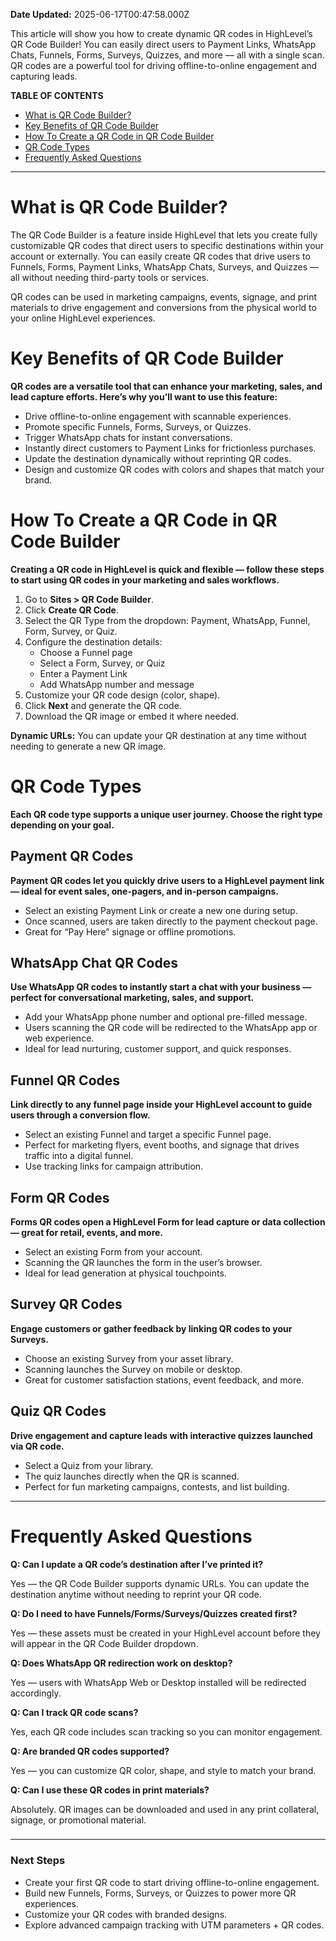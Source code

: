 **Date Updated:** 2025-06-17T00:47:58.000Z

This article will show you how to create dynamic QR codes in HighLevel’s QR Code Builder! You can easily direct users to Payment Links, WhatsApp Chats, Funnels, Forms, Surveys, Quizzes, and more — all with a single scan. QR codes are a powerful tool for driving offline-to-online engagement and capturing leads.

  
**TABLE OF CONTENTS**

* [What is QR Code Builder?](#What-is-QR-Code-Builder?)
* [Key Benefits of QR Code Builder](#Key-Benefits-of-QR-Code-Builder)
* [How To Create a QR Code in QR Code Builder](#How-To-Create-a-QR-Code-in-QR-Code-Builder)
* [QR Code Types](#QR-Code-Types)
* [Frequently Asked Questions](#Frequently-Asked-Questions)

---

# **What is QR Code Builder?**

  
The QR Code Builder is a feature inside HighLevel that lets you create fully customizable QR codes that direct users to specific destinations within your account or externally. You can easily create QR codes that drive users to Funnels, Forms, Payment Links, WhatsApp Chats, Surveys, and Quizzes — all without needing third-party tools or services.

  
QR codes can be used in marketing campaigns, events, signage, and print materials to drive engagement and conversions from the physical world to your online HighLevel experiences.

  
# **Key Benefits of QR Code Builder**

  
**QR codes are a versatile tool that can enhance your marketing, sales, and lead capture efforts. Here’s why you’ll want to use this feature:**

* Drive offline-to-online engagement with scannable experiences.
* Promote specific Funnels, Forms, Surveys, or Quizzes.
* Trigger WhatsApp chats for instant conversations.
* Instantly direct customers to Payment Links for frictionless purchases.
* Update the destination dynamically without reprinting QR codes.
* Design and customize QR codes with colors and shapes that match your brand.

  
# **How To Create a QR Code in QR Code Builder**

  
**Creating a QR code in HighLevel is quick and flexible — follow these steps to start using QR codes in your marketing and sales workflows.**

1. Go to **Sites > QR Code Builder**.
2. Click **Create QR Code**.
3. Select the QR Type from the dropdown: Payment, WhatsApp, Funnel, Form, Survey, or Quiz.
4. Configure the destination details:  
   * Choose a Funnel page  
   * Select a Form, Survey, or Quiz  
   * Enter a Payment Link  
   * Add WhatsApp number and message
5. Customize your QR code design (color, shape).
6. Click **Next** and generate the QR code.
7. Download the QR image or embed it where needed.

  
**Dynamic URLs:** You can update your QR destination at any time without needing to generate a new QR image.

  
# **QR Code Types**

  
**Each QR code type supports a unique user journey. Choose the right type depending on your goal.**

##   

## **Payment QR Codes**

  
**Payment QR codes let you quickly drive users to a HighLevel payment link — ideal for event sales, one-pagers, and in-person campaigns.**

* Select an existing Payment Link or create a new one during setup.
* Once scanned, users are taken directly to the payment checkout page.
* Great for “Pay Here” signage or offline promotions.

  
## **WhatsApp Chat QR Codes**

  
**Use WhatsApp QR codes to instantly start a chat with your business — perfect for conversational marketing, sales, and support.**

* Add your WhatsApp phone number and optional pre-filled message.
* Users scanning the QR code will be redirected to the WhatsApp app or web experience.
* Ideal for lead nurturing, customer support, and quick responses.

  
## **Funnel QR Codes**

  
**Link directly to any funnel page inside your HighLevel account to guide users through a conversion flow.**

* Select an existing Funnel and target a specific Funnel page.
* Perfect for marketing flyers, event booths, and signage that drives traffic into a digital funnel.
* Use tracking links for campaign attribution.

  
## **Form QR Codes**

  
**Forms QR codes open a HighLevel Form for lead capture or data collection — great for retail, events, and more.**

* Select an existing Form from your account.
* Scanning the QR launches the form in the user’s browser.
* Ideal for lead generation at physical touchpoints.

  
## **Survey QR Codes**

  
**Engage customers or gather feedback by linking QR codes to your Surveys.**

* Choose an existing Survey from your asset library.
* Scanning launches the Survey on mobile or desktop.
* Great for customer satisfaction stations, event feedback, and more.

  
## **Quiz QR Codes**

  
**Drive engagement and capture leads with interactive quizzes launched via QR code.**

* Select a Quiz from your library.
* The quiz launches directly when the QR is scanned.
* Perfect for fun marketing campaigns, contests, and list building.

  
---

# **Frequently Asked Questions**

  
**Q: Can I update a QR code’s destination after I’ve printed it?**

Yes — the QR Code Builder supports dynamic URLs. You can update the destination anytime without needing to reprint your QR code.

  
**Q: Do I need to have Funnels/Forms/Surveys/Quizzes created first?**

Yes — these assets must be created in your HighLevel account before they will appear in the QR Code Builder dropdown.

  
**Q: Does WhatsApp QR redirection work on desktop?**

Yes — users with WhatsApp Web or Desktop installed will be redirected accordingly.

  
**Q: Can I track QR code scans?**

Yes, each QR code includes scan tracking so you can monitor engagement.
  
  
**Q: Are branded QR codes supported?**

Yes — you can customize QR color, shape, and style to match your brand.

  
**Q: Can I use these QR codes in print materials?**

Absolutely. QR images can be downloaded and used in any print collateral, signage, or promotional material.

###   

---

### **Next Steps**

* Create your first QR code to start driving offline-to-online engagement.
* Build new Funnels, Forms, Surveys, or Quizzes to power more QR experiences.
* Customize your QR codes with branded designs.
* Explore advanced campaign tracking with UTM parameters + QR codes.

  